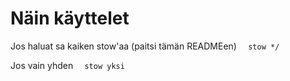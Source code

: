 # Näin käyttelet

Jos haluat sa kaiken stow'aa (paitsi tämän READMEen)
`  stow */`

Jos vain yhden
`  stow yksi`

